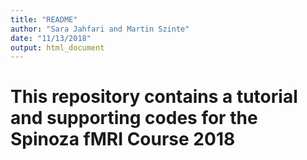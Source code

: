 ```yaml
---
title: "README"
author: "Sara Jahfari and Martin Szinte"
date: "11/13/2018"
output: html_document
---
```



# This repository contains a tutorial and supporting codes for the Spinoza fMRI Course 2018

